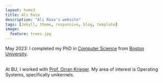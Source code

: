 ```yaml
---
layout: home3
title: Ali Raza
description: "Ali Raza's website"
tags: [Jekyll, theme, responsive, blog, template]
image:
  feature: trees.jpg
---
```


May 2023: I completed my PhD in [Computer Science](http://www.bu.edu/cs/) from [Boston University](http://www.bu.edu).
<br />
<br />

At BU, I worked with [Prof. Orran Krieger](https://www.bu.edu/eng/profile/orran-krieger/). My area of interest is Operating Systems, specifically unikernels. 
<br />
<br />

<!---
## Research Interests: Unikernel Linux (UKL) ##
Performance-sensitive applications require specialized behavior from the OS,
e.g., custom scheduler policies, high-speed I/O, direct access to hardware, etc.
Unikernels or library-OSes provide these benefits, but still, their adoption is
low in production environments. This is because they can't always match the
battle-tested code of general-purpose OSes, their development community, the
ecosystem of management, debugging, and profiling tools, and their wide hardware
support; all of which are required by modern applications. In my research, I
explore if it's possible to preserve all the properties of general-purpose OSes
while getting the performance advantages of unikernels. Can we integrate
unikernel techniques into a general-purpose OS? What would the performance
benefits be, if any? Can unmodified applications exploit these advantages? Can
all of this be done without massive code changes and redesigning the
general-purpose OS so the community can adopt the idea and take it further? To
answer these questions, we have built a prototype that demonstrates both a path
to integrate unikernel techniques in Linux (e.g., kernel-mode execution for
applications, highly optimized transitions between kernel and application code,
run-to-completion mode, shared stacks between application and kernel, link-time
optimization of kernel and application code, etc.) and that such techniques can
result in significant performance advantages. Unmodified applications, with a
re-compilation and link to a modified Linux kernel, show performance gains
(e.g., for Redis throughput by 12% & 99th tail latency by 11%). Further, expert
developers can modify the application to better exploit the new optimizations
for more significant gains (e.g., for Redis, throughput by 25% and 99th tail
latency by 22%). The changes to the Linux kernel are modest (1250 LoC).

## Latest News ##
- **Jun, 2022:** Full length Unikernel Linux (UKL) paper available on arxiv [here](https://arxiv.org/pdf/2206.00789.pdf) and code can be found [here](https://github.com/unikernelLinux/ukl).

- **Sep, 2021:** Gave a talk on **Unikernel Linux** at **DevConf.us** organized by Red Hat. The video for the talk can be found [here](https://www.youtube.com/watch?v=Hu268xq9gMk).

- **Sep, 2020:** Gave a talk on **Unikernel Linux** at **DevConf.us** organized by Red Hat. The video for the talk can be found [here](https://www.youtube.com/watch?v=_OV7o8yImYo).

- **Sep, 2020:** Gave a talk on **Unikernel Linux** at **Red Hat Research Day** organized by Red Hat. The video for the talk can be found [here](https://www.youtube.com/watch?v=rv3EXOKK7ew).

- **Aug, 2019:** Gave a talk on **Unikernel Linux** at **DevConf.us** organized by Red Hat in Boston, MA, USA. The video for the talk can be found [here](https://www.youtube.com/watch?v=PQvxq015Psw).

- **May 12, 2019:** Presented our paper **Unikernels: The Next Stage of Linux's Dominance** at **HotOS XVII**, The 17th Workshop on Hot Topics in Operating Systems, 2019 in Bertinoro, Italy.

- **Apr 2019:** Gave a talk on **Unikernel Linux** at **Red Hat Research Day** organized by Red Hat in Boston, MA, USA.

- **Mar 3, 2019:** Our paper **Unikernels: The Next Stage of Linux's Dominance** got accepted and is set to appear at **HotOS XVII**, The 17th Workshop on Hot Topics in Operating Systems, 2019 in Bertinoro, Italy.

- **Nov 3, 2018:** I presented our paper **Using SGX-Based Virtual Clones for IoT Security** at **IEEE NCA 2018** in Boston, MA, USA.

- **Oct 30, 2018:** Gave a talk and presented a poster on **Unikernel Linux** at **2018 MOC Annual Workshop** organized by Mass Open Cloud in Boston, MA, USA.

- **Sept, 2018:** Our short paper **Using SGX-Based Virtual Clones for IoT Security** got accepted at **IEEE NCA 2018** IEEE 17th International Symposium on Network Computing and Applications (NCA), Boston, MA, USA.

- **Aug 17, 2018:** Gave a talk on **Unikernel Linux** at **DevConf.us** organized by Red Hat in Boston, MA, USA. The video for the talk can be found [here](https://youtu.be/ltvXeolVnVE?t=3h57m40s).

- **Jul, 2018:** Our paper **A Secure Cloud with Minimal Provider Trust** got accepted at **HotCloud 2018** 10th {USENIX} Workshop on Hot Topics in Cloud Computing, Boston, MA, USA.

- **May, 2018:** Will be starting as a Research Intern at **Red Hat** at the Boston office. I will be working on Unikernel Linux with Ulrich Drepper, Richard Jones and Prof. Orran Krieger.

- **April 19, 2018:** I presented our paper **It’s all in the name: Why some urls are more vulnerable to typosquatting** at **IEEE INFOCOM 2018** in Honolulu, Hawaii, USA.

- **Jan, 2018:** Our paper **It’s all in the name: Why some urls are more vulnerable to typosquatting** got accepted at **IEEE INFOCOM 2018** IEEE Conference on Computer Communications, 2018, Honolulu, Hawaii, USA.

- **May, 2017:** Our paper **An Anomaly Detection Fabric for Clouds Based on Collaborative VM Communities** got accepted at **CCGrid 2017** Proceedings of the 17th IEEE/ACM International Symposium on Cluster, Cloud and Grid Computing, Madrid, Spain.

--->
